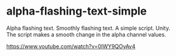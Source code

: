 # alpha-flashing-text-simple

Alpha flashing text. Smoothly flashing text. A simple script. Unity.<br>
The script makes a smooth change in the alpha channel values.

https://www.youtube.com/watch?v=0IWY9QOyAv4

